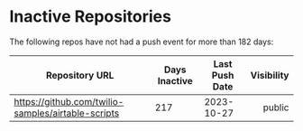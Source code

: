 # Inactive Repositories

The following repos have not had a push event for more than 182 days:

| Repository URL | Days Inactive | Last Push Date | Visibility |
| --- | --- | --- | ---: |
| https://github.com/twilio-samples/airtable-scripts | 217 | 2023-10-27 | public |
